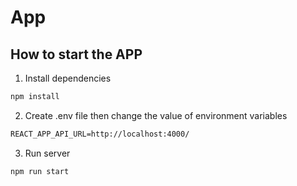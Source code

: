 # App

## How to start the APP

1. Install dependencies

```bash
npm install
```

2. Create .env file then change the value of environment variables

```txt
REACT_APP_API_URL=http://localhost:4000/
```

3. Run server

```bash
npm run start
```
